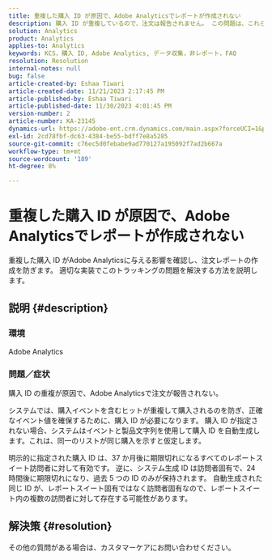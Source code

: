 ```yaml
---
title: 重複した購入 ID が原因で、Adobe Analyticsでレポートが作成されない
description: 購入 ID が重複しているので、注文は報告されません。 この問題は、これらの ID が実装で送信されないために発生します。
solution: Analytics
product: Analytics
applies-to: Analytics
keywords: KCS，購入 ID, Adobe Analytics, データ収集，非レポート，FAQ
resolution: Resolution
internal-notes: null
bug: false
article-created-by: Eshaa Tiwari
article-created-date: 11/21/2023 2:17:45 PM
article-published-by: Eshaa Tiwari
article-published-date: 11/30/2023 4:01:45 PM
version-number: 2
article-number: KA-23145
dynamics-url: https://adobe-ent.crm.dynamics.com/main.aspx?forceUCI=1&pagetype=entityrecord&etn=knowledgearticle&id=2863b9bc-7888-ee11-8179-6045bd006268
exl-id: 2cd78fbf-dc63-4384-be55-bdff7e8a5285
source-git-commit: c76ec5d0febabe9ad770127a195092f7ad2b667a
workflow-type: tm+mt
source-wordcount: '189'
ht-degree: 8%

---
```


# 重複した購入 ID が原因で、Adobe Analyticsでレポートが作成されない


重複した購入 ID がAdobe Analyticsに与える影響を確認し、注文レポートの作成を防ぎます。 適切な実装でこのトラッキングの問題を解決する方法を説明します。

## 説明 {#description}


### 環境

Adobe Analytics

### <b>問題／症状</b>

購入 ID の重複が原因で、Adobe Analyticsで注文が報告されない。

システムでは、購入イベントを含むヒットが重複して購入されるのを防ぎ、正確なイベント値を確保するために、購入 ID が必要になります。 購入 ID が指定されない場合、システムはイベントと製品文字列を使用して購入 ID を自動生成します。これは、同一のリストが同じ購入を示すと仮定します。

明示的に指定された購入 ID は、37 か月後に期限切れになるすべてのレポートスイート訪問者に対して有効です。 逆に、システム生成 ID は訪問者固有で、24 時間後に期限切れになり、過去 5 つの ID のみが保持されます。 自動生成された同じ ID が、レポートスイート固有ではなく訪問者固有なので、レポートスイート内の複数の訪問者に対して存在する可能性があります。


## 解決策 {#resolution}


その他の質問がある場合は、カスタマーケアにお問い合わせください。
